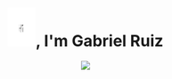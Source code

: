 <h1 align="center"> <img src="https://github.com/gabiru05/Gaby_Resource/blob/master/images/Gifs/Hi.gif" height="70px" width="50px">, I'm Gabriel Ruiz</h1>
<p align="center">
  <img src="https://readme-typing-svg.herokuapp.com?lines=Software+Engineering+Studentfront-end+Developer;Enthusiastic+software+developer;Student+Explorer&center=true&width=500&height=50">
</p>
